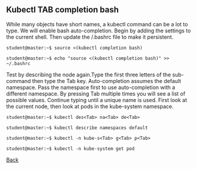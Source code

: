 ## Kubectl TAB completion bash

While many objects have short names, a kubectl command can be a lot to type. We will enable bash auto-completion. Begin by adding the settings to the current shell. Then update the /.bashrc file to make it persistent.
```
student@master:~$ source <(kubectl completion bash)
```
```
student@master:~$ echo "source <(kubectl completion bash)" >> ~/.bashrc
```
Test by describing the node again.Type the first three letters of the sub-command then type the Tab key. Auto-completion assumes the default namespace. Pass the namespace first to use auto-completion with a different namespace. By pressing Tab multiple times you will see a list of possible values. Continue typing until a unique name is used. First look at the current node, then look at pods in the kube-system namespace.


```
student@master:~$ kubectl des<Tab> na<Tab> de<Tab>
```
```
student@master:~$ kubectl describe namespaces default
```


```
student@master:~$ kubectl -n kube-s<Tab> g<Tab> p<Tab>
```
```
student@master:~$ kubectl -n kube-system get pod
```
[Back](lab01.md)
